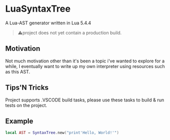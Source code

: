 # LuaSyntaxTree
A Lua-AST generator written in Lua 5.4.4

> ⚠️project does not yet contain a production build.

## Motivation
Not much motivation other than it's been a topic i've wanted to explore for a while, I eventually want to write up my own interpreter using resources such as this AST.

## Tips'N Tricks
Project supports .VSCODE build tasks, please use these tasks to build & run tests on the project.

## Example
```lua
local AST = SyntaxTree.new("print'Hello, World!'")
```

